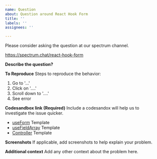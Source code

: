 ```yaml
---
name: Question
about: Question around React Hook Form
title: ''
labels: ''
assignees: ''

---
```


Please consider asking the question at our spectrum channel.

https://spectrum.chat/react-hook-form

**Describe the question?**

**To Reproduce**
Steps to reproduce the behavior:
1. Go to '...'
2. Click on '....'
3. Scroll down to '....'
4. See error

**Codesandbox link (Required)**
Include a codesandox will help us to investigate the issue quicker.

- [useForm](https://codesandbox.io/s/react-hook-form-useform-template-lsm61) Template
- [useFieldArray](https://codesandbox.io/s/react-hook-form-usefieldarray-template-q0jek) Template
- [Controller](https://codesandbox.io/s/react-hook-form-controller-template-yu0z5) Template


**Screenshots**
If applicable, add screenshots to help explain your problem.

**Additional context**
Add any other context about the problem here.
